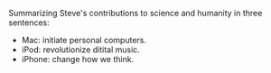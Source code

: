 Summarizing Steve's contributions to science and humanity in three sentences:

- Mac: initiate personal computers.
- iPod: revolutionize ditital music.
- iPhone: change how we think.